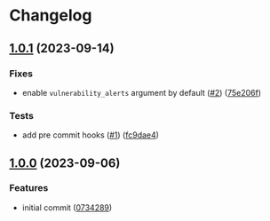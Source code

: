 # Changelog

## [1.0.1](https://github.com/antmelekhin/terraform-github-repository/compare/v1.0.0...v1.0.1) (2023-09-14)


### Fixes

* enable `vulnerability_alerts` argument by default ([#2](https://github.com/antmelekhin/terraform-github-repository/issues/2)) ([75e206f](https://github.com/antmelekhin/terraform-github-repository/commit/75e206f7cc6fd489f714589fa397dc625c099adf))


### Tests

* add pre commit hooks ([#1](https://github.com/antmelekhin/terraform-github-repository/issues/1)) ([fc9dae4](https://github.com/antmelekhin/terraform-github-repository/commit/fc9dae4f69520f5ad88de7af5f854c7e4f4a140d))

## [1.0.0](https://github.com/antmelekhin/terraform-github-repository/compare/...v1.0.0) (2023-09-06)


### Features

* initial commit ([0734289](https://github.com/antmelekhin/terraform-github-repository/commit/07342892fdfc04f9244eb2d9e73f8cc2a999056e))
